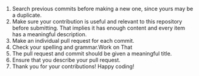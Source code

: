1. Search previous commits before making a new one, since yours may be a duplicate.<br/>
2. Make sure your contribution is useful and relevant to this repository before submitting. That implies it has enough content and every item has a meaningful description.<br/>
3. Make an individual pull request for each commit.<br/>
4. Check your spelling and grammar.Work on That <br/>
5. The pull request and commit should be given a meaningful title.<br/>
6. Ensure that you describe your pull request.<br/>
7. Thank you for your contributions! Happy coding!<br/>

